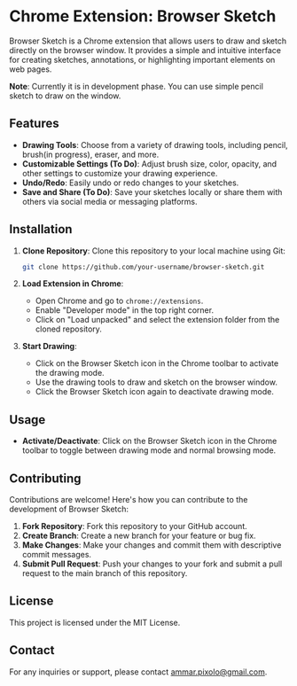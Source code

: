 # Chrome Extension: Browser Sketch

Browser Sketch is a Chrome extension that allows users to draw and sketch directly on the browser window. It provides a simple and intuitive interface for creating sketches, annotations, or highlighting important elements on web pages.

**Note**: Currently it is in development phase. You can use simple pencil sketch to draw on the window.

## Features
- **Drawing Tools**: Choose from a variety of drawing tools, including pencil, brush(in progress), eraser, and more.
- **Customizable Settings (To Do)**: Adjust brush size, color, opacity, and other settings to customize your drawing experience.
- **Undo/Redo**: Easily undo or redo changes to your sketches.
- **Save and Share (To Do)**: Save your sketches locally or share them with others via social media or messaging platforms.

## Installation
1. **Clone Repository**: Clone this repository to your local machine using Git:
    ```bash
    git clone https://github.com/your-username/browser-sketch.git
    ```

2. **Load Extension in Chrome**:
    - Open Chrome and go to `chrome://extensions`.
    - Enable "Developer mode" in the top right corner.
    - Click on "Load unpacked" and select the extension folder from the cloned repository.

3. **Start Drawing**:
    - Click on the Browser Sketch icon in the Chrome toolbar to activate the drawing mode.
    - Use the drawing tools to draw and sketch on the browser window.
    - Click the Browser Sketch icon again to deactivate drawing mode.

## Usage
- **Activate/Deactivate**: Click on the Browser Sketch icon in the Chrome toolbar to toggle between drawing mode and normal browsing mode.

## Contributing
Contributions are welcome! Here's how you can contribute to the development of Browser Sketch:
1. **Fork Repository**: Fork this repository to your GitHub account.
2. **Create Branch**: Create a new branch for your feature or bug fix.
3. **Make Changes**: Make your changes and commit them with descriptive commit messages.
4. **Submit Pull Request**: Push your changes to your fork and submit a pull request to the main branch of this repository.

## License
This project is licensed under the MIT License.

## Contact
For any inquiries or support, please contact ammar.pixolo@gmail.com.
